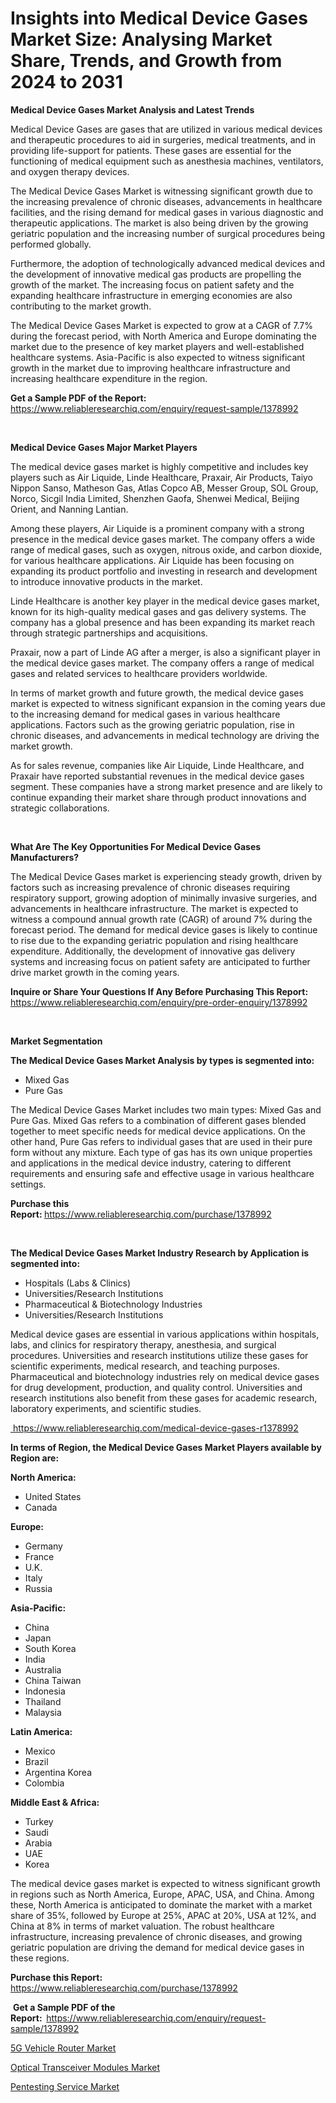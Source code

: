 <p><h1>Insights into Medical Device Gases Market Size: Analysing Market Share, Trends, and Growth from 2024 to 2031</h1></p><p><strong>Medical Device Gases Market Analysis and Latest Trends</strong></p>
<p><p>Medical Device Gases are gases that are utilized in various medical devices and therapeutic procedures to aid in surgeries, medical treatments, and in providing life-support for patients. These gases are essential for the functioning of medical equipment such as anesthesia machines, ventilators, and oxygen therapy devices.</p><p>The Medical Device Gases Market is witnessing significant growth due to the increasing prevalence of chronic diseases, advancements in healthcare facilities, and the rising demand for medical gases in various diagnostic and therapeutic applications. The market is also being driven by the growing geriatric population and the increasing number of surgical procedures being performed globally.</p><p>Furthermore, the adoption of technologically advanced medical devices and the development of innovative medical gas products are propelling the growth of the market. The increasing focus on patient safety and the expanding healthcare infrastructure in emerging economies are also contributing to the market growth.</p><p>The Medical Device Gases Market is expected to grow at a CAGR of 7.7% during the forecast period, with North America and Europe dominating the market due to the presence of key market players and well-established healthcare systems. Asia-Pacific is also expected to witness significant growth in the market due to improving healthcare infrastructure and increasing healthcare expenditure in the region.</p></p>
<p><strong>Get a Sample PDF of the Report:&nbsp;</strong> <a href="https://www.reliableresearchiq.com/enquiry/request-sample/1378992">https://www.reliableresearchiq.com/enquiry/request-sample/1378992</a></p>
<p>&nbsp;</p>
<p><strong>Medical Device Gases Major Market Players</strong></p>
<p><p>The medical device gases market is highly competitive and includes key players such as Air Liquide, Linde Healthcare, Praxair, Air Products, Taiyo Nippon Sanso, Matheson Gas, Atlas Copco AB, Messer Group, SOL Group, Norco, Sicgil India Limited, Shenzhen Gaofa, Shenwei Medical, Beijing Orient, and Nanning Lantian.</p><p>Among these players, Air Liquide is a prominent company with a strong presence in the medical device gases market. The company offers a wide range of medical gases, such as oxygen, nitrous oxide, and carbon dioxide, for various healthcare applications. Air Liquide has been focusing on expanding its product portfolio and investing in research and development to introduce innovative products in the market.</p><p>Linde Healthcare is another key player in the medical device gases market, known for its high-quality medical gases and gas delivery systems. The company has a global presence and has been expanding its market reach through strategic partnerships and acquisitions.</p><p>Praxair, now a part of Linde AG after a merger, is also a significant player in the medical device gases market. The company offers a range of medical gases and related services to healthcare providers worldwide.</p><p>In terms of market growth and future growth, the medical device gases market is expected to witness significant expansion in the coming years due to the increasing demand for medical gases in various healthcare applications. Factors such as the growing geriatric population, rise in chronic diseases, and advancements in medical technology are driving the market growth.</p><p>As for sales revenue, companies like Air Liquide, Linde Healthcare, and Praxair have reported substantial revenues in the medical device gases segment. These companies have a strong market presence and are likely to continue expanding their market share through product innovations and strategic collaborations.</p></p>
<p>&nbsp;</p>
<p><strong>What Are The Key Opportunities For Medical Device Gases Manufacturers?</strong></p>
<p><p>The Medical Device Gases market is experiencing steady growth, driven by factors such as increasing prevalence of chronic diseases requiring respiratory support, growing adoption of minimally invasive surgeries, and advancements in healthcare infrastructure. The market is expected to witness a compound annual growth rate (CAGR) of around 7% during the forecast period. The demand for medical device gases is likely to continue to rise due to the expanding geriatric population and rising healthcare expenditure. Additionally, the development of innovative gas delivery systems and increasing focus on patient safety are anticipated to further drive market growth in the coming years.</p></p>
<p><strong>Inquire or Share Your Questions If Any Before Purchasing This Report:</strong> <a href="https://www.reliableresearchiq.com/enquiry/pre-order-enquiry/1378992">https://www.reliableresearchiq.com/enquiry/pre-order-enquiry/1378992</a></p>
<p>&nbsp;</p>
<p><strong>Market Segmentation</strong></p>
<p><strong>The Medical Device Gases Market Analysis by types is segmented into:</strong></p>
<p><ul><li>Mixed Gas</li><li>Pure Gas</li></ul></p>
<p><p>The Medical Device Gases Market includes two main types: Mixed Gas and Pure Gas. Mixed Gas refers to a combination of different gases blended together to meet specific needs for medical device applications. On the other hand, Pure Gas refers to individual gases that are used in their pure form without any mixture. Each type of gas has its own unique properties and applications in the medical device industry, catering to different requirements and ensuring safe and effective usage in various healthcare settings.</p></p>
<p><strong>Purchase this Report:&nbsp;</strong><a href="https://www.reliableresearchiq.com/purchase/1378992">https://www.reliableresearchiq.com/purchase/1378992</a></p>
<p>&nbsp;</p>
<p><strong>The Medical Device Gases Market Industry Research by Application is segmented into:</strong></p>
<p><ul><li>Hospitals (Labs & Clinics)</li><li>Universities/Research Institutions</li><li>Pharmaceutical & Biotechnology Industries</li><li>Universities/Research Institutions</li></ul></p>
<p><p>Medical device gases are essential in various applications within hospitals, labs, and clinics for respiratory therapy, anesthesia, and surgical procedures. Universities and research institutions utilize these gases for scientific experiments, medical research, and teaching purposes. Pharmaceutical and biotechnology industries rely on medical device gases for drug development, production, and quality control. Universities and research institutions also benefit from these gases for academic research, laboratory experiments, and scientific studies.</p></p>
<p><a href="https://www.reliableresearchiq.com/medical-device-gases-r1378992">&nbsp;https://www.reliableresearchiq.com/medical-device-gases-r1378992</a></p>
<p><strong>In terms of Region, the Medical Device Gases Market Players available by Region are:</strong></p>
<p>
    <p> <strong> North America: </strong>
        <ul>
            <li>United States</li>
            <li>Canada</li>
        </ul>
        </p> 
    <p> <strong> Europe: </strong>
        <ul>
            <li>Germany</li>
            <li>France</li>
            <li>U.K.</li>
            <li>Italy</li>
            <li>Russia</li>
        </ul>
        </p> 
    <p> <strong> Asia-Pacific: </strong>
        <ul>
            <li>China</li>
            <li>Japan</li>
            <li>South Korea</li>
            <li>India</li>
            <li>Australia</li>
            <li>China Taiwan</li>
            <li>Indonesia</li>
            <li>Thailand</li>
            <li>Malaysia</li>
        </ul>
        </p> 
    <p> <strong> Latin America: </strong>
        <ul>
            <li>Mexico</li>
            <li>Brazil</li>
            <li>Argentina Korea</li>
            <li>Colombia</li>
        </ul>
        </p> 
    <p> <strong> Middle East & Africa: </strong>
        <ul>
            <li>Turkey</li>
            <li>Saudi</li>
            <li>Arabia</li>
            <li>UAE</li>
            <li>Korea</li>
        </ul>
    </p>
    </p>
<p><p>The medical device gases market is expected to witness significant growth in regions such as North America, Europe, APAC, USA, and China. Among these, North America is anticipated to dominate the market with a market share of 35%, followed by Europe at 25%, APAC at 20%, USA at 12%, and China at 8% in terms of market valuation. The robust healthcare infrastructure, increasing prevalence of chronic diseases, and growing geriatric population are driving the demand for medical device gases in these regions.</p></p>
<p><strong>Purchase this Report: </strong><a href="https://www.reliableresearchiq.com/purchase/1378992">https://www.reliableresearchiq.com/purchase/1378992</a></p>
<p>&nbsp;<strong>Get a Sample PDF of the Report:&nbsp;&nbsp;</strong><a href="https://www.reliableresearchiq.com/enquiry/request-sample/1378992">https://www.reliableresearchiq.com/enquiry/request-sample/1378992</a></p>
<p><strong></strong></p>
<p><p><a href="https://github.com/ruddyyedelwadw/Market-Research-Report-List-3/blob/main/5g-vehicle-router-market.md">5G Vehicle Router Market</a></p><p><a href="https://github.com/AdrianaPaucek2023/Market-Research-Report-List-2/blob/main/optical-transceiver-modules-market.md">Optical Transceiver Modules Market</a></p><p><a href="https://github.com/lorenzaSchmeler/Market-Research-Report-List-2/blob/main/pentesting-service-market.md">Pentesting Service Market</a></p></p>